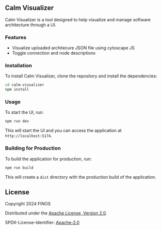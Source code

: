 ## Calm Visualizer

Calm Visualizer is a tool designed to help visualize and manage software architecture through a UI.

### Features

- Visualize uploaded architecure JSON file using cytoscape JS
- Toggle connection and node descriptions

### Installation

To install Calm Visualizer, clone the repository and install the dependencies:

```sh
cd calm-visualizer
npm install
```

### Usage

To start the UI, run:

```sh
npm run dev
```

This will start the UI and you can access the application at `http://localhost:5174`.

### Building for Production

To build the application for production, run:

```sh
npm run build
```

This will create a `dist` directory with the production build of the application.

## License

Copyright 2024 FINOS

Distributed under the [Apache License, Version 2.0](http://www.apache.org/licenses/LICENSE-2.0).

SPDX-License-Identifier: [Apache-2.0](https://spdx.org/licenses/Apache-2.0)
